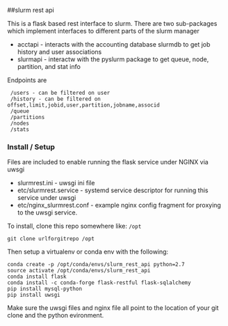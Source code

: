##slurm rest api

This is a flask based rest interface to slurm.
There are two sub-packages which implement interfaces to different parts of the slurm manager
  * acctapi - interacts with the accounting database slurmdb to get job history and user associations
  * slurmapi - interactw with the pyslurm package to get queue, node, partition, and stat info

Endpoints are
```
 /users - can be filtered on user
 /history - can be filtered on offset,limit,jobid,user,partition,jobname,associd
 /queue
 /partitions
 /nodes
 /stats
 ```

### Install / Setup
Files are included to enable running the flask service under NGINX via uwsgi
 * slurmrest.ini - uwsgi ini file
 * etc/slurmrest.service - systemd service descriptor for running this service under uwsgi
 * etc/nginx_slurmrest.conf - example nginx config fragment for proxying to the uwsgi service.

To install, clone this repo somewhere like: `/opt`
```
git clone urlforgitrepo /opt
```
Then setup a virtualenv or conda env with the following:
```
conda create -p /opt/conda/envs/slurm_rest_api python=2.7
source activate /opt/conda/envs/slurm_rest_api
conda install flask
conda install -c conda-forge flask-restful flask-sqlalchemy
pip install mysql-python
pip install uwsgi
```
Make sure the uwsgi files and nginx file all point to the location of your git clone and the python evironment.
